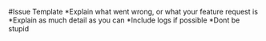 #Issue Template
*Explain what went wrong, or what your feature request is
*Explain as much detail as you can
*Include logs if possible
*Dont be stupid
